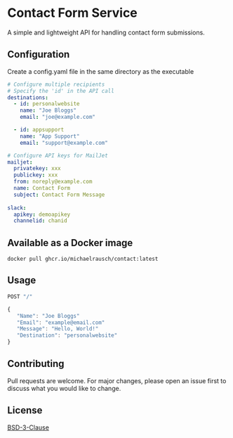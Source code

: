 # Contact Form Service

A simple and lightweight API for handling contact form submissions.

## Configuration
Create a config.yaml file in the same directory as the executable

```yaml
# Configure multiple recipients
# Specify the 'id' in the API call
destinations:
  - id: personalwebsite
    name: "Joe Bloggs"
    email: "joe@example.com"

  - id: appsupport
    name: "App Support"
    email: "support@example.com"

# Configure API keys for MailJet
mailjet: 
  privatekey: xxx
  publickey: xxx
  from: noreply@example.com
  name: Contact Form
  subject: Contact Form Message
  
slack:
  apikey: demoapikey
  channelid: chanid
```

## Available as a Docker image
```
docker pull ghcr.io/michaelrausch/contact:latest
``` 

## Usage

```javascript
POST "/"

{
   "Name": "Joe Bloggs"
   "Email": "example@email.com"
   "Message": "Hello, World!"
   "Destination": "personalwebsite"
}
```

## Contributing
Pull requests are welcome. For major changes, please open an issue first to discuss what you would like to change.

## License
[BSD-3-Clause](https://opensource.org/licenses/BSD-3-Clause)

